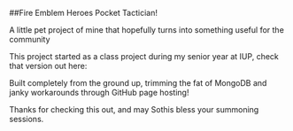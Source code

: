 ##Fire Emblem Heroes Pocket Tactician!

A little pet project of mine that hopefully turns into something useful for the community

This project started as a class project during my senior year at IUP, check that version out here:

Built completely from the ground up, trimming the fat of MongoDB and janky workarounds through GitHub page hosting!

Thanks for checking this out, and may Sothis bless your summoning sessions.
